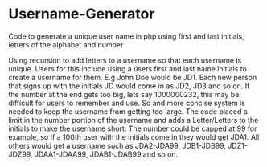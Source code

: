 # Username-Generator
Code to generate a unique user name in php using first and last initials, letters of the alphabet and number

Using recursion to add letters to a username so that each username is unique. Users for this include using a users first and last name initials to create a username for them. E.g John Doe would be JD1. Each new person that signs up with the initials JD would come in as JD2, JD3 and so on. If the number at the end gets too big, lets say 1000000232, this may be difficult for users to remember and use. So and more concise system is needed to keep the username from getting too large. The code placed a limit in the number portion of the username and adds a Letter/Letters to the initials to make the username short. The number could be capped at 99 for example, so If a 100th user with the initials come in they would get JDA1. All others would get a username such as JDA2-JDA99, JDB1-JDB99, JDZ1-JDZ99, JDAA1-JDAA99, JDAB1-JDAB99 and so on.
